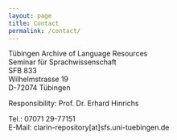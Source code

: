 ```yaml
---
layout: page
title: Contact
permalink: /contact/
---
```


Tübingen Archive of Language Resources<br/>
Seminar für Sprachwissenschaft<br/>
SFB 833<br/>
Wilhelmstrasse 19<br/>
D-72074 Tübingen<br/>

Responsibility: Prof. Dr. Erhard Hinrichs <br/>

Tel.: 07071 29-77151<br/>
E-Mail: clarin-repository[at]sfs.uni-tuebingen.de

 

